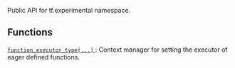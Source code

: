 Public API for tf.experimental namespace.

## Functions
[ `function_executor_type(...)` ](https://tensorflow.google.cn/api_docs/python/tf/experimental/function_executor_type): Context manager for setting the executor of eager defined functions.

